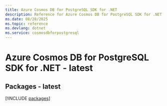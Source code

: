 ```yaml
---
title: Azure Cosmos DB for PostgreSQL SDK for .NET
description: Reference for Azure Cosmos DB for PostgreSQL SDK for .NET
ms.date: 08/28/2025
ms.topic: reference
ms.devlang: dotnet
ms.service: cosmosdbforpostgresql
---
```

# Azure Cosmos DB for PostgreSQL SDK for .NET - latest
## Packages - latest
[!INCLUDE [packages](cosmos-db-for-postgresql-index.md)]